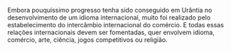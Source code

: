 ﻿Embora pouquíssimo progresso tenha sido conseguido em Urântia no desenvolvimento de um idioma internacional, muito foi realizado pelo estabelecimento do intercâmbio internacional do comércio. E todas essas relações internacionais devem ser fomentadas, quer envolvem idioma, comércio, arte, ciência,  jogos competitivos ou religião.